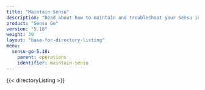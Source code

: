 ```yaml
---
title: "Maintain Sensu"
description: "Read about how to maintain and troubleshoot your Sensu installation, including upgrading to the latest Sensu version."
product: "Sensu Go"
version: "5.18"
weight: 30
layout: "base-for-directory-listing"
menu:
  sensu-go-5.18:
    parent: operations
    identifier: maintain-sensu
---
```


{{< directoryListing >}}
